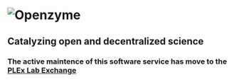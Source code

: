 # ![Openzyme](https://user-images.githubusercontent.com/9427089/205163968-380db264-57ef-459f-8d56-051a90b655fd.png)

## Catalyzing open and decentralized science 

### The active maintence of this software service has move to the [PLEx Lab Exchange](https://github.com/labdao/plex)
